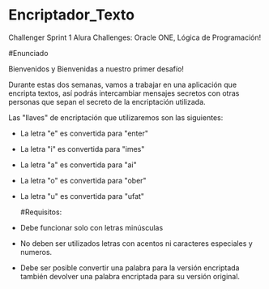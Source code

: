 # Encriptador_Texto
Challenger Sprint 1
Alura Challenges: Oracle ONE, Lógica de Programación!

#Enunciado

Bienvenidos y Bienvenidas a nuestro primer desafío! 

Durante estas dos semanas, vamos a trabajar en una aplicación que encripta textos, así podrás intercambiar mensajes secretos con otras personas que sepan el secreto de la encriptación utilizada.

Las "llaves" de encriptación que utilizaremos son las siguientes:

* La letra "e" es convertida para "enter"
* La letra "i" es convertida para "imes"
* La letra "a" es convertida para "ai"
* La letra "o" es convertida para "ober"
* La letra "u" es convertida para "ufat"

  #Requisitos:
* Debe funcionar solo con letras minúsculas
* No deben ser utilizados letras con acentos ni caracteres especiales y numeros.
* Debe ser posible convertir una palabra para la versión encriptada también devolver una palabra encriptada para su versión original. 
